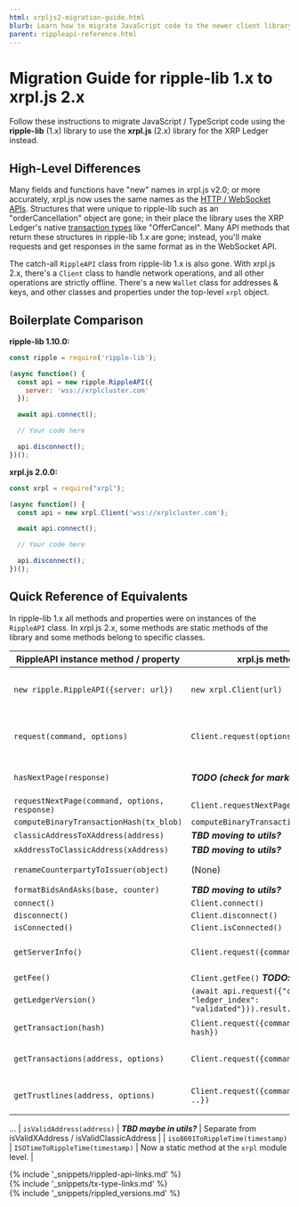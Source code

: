 ```yaml
---
html: xrpljs2-migration-guide.html
blurb: Learn how to migrate JavaScript code to the newer client library format.
parent: rippleapi-reference.html
---
```

# Migration Guide for ripple-lib 1.x to xrpl.js 2.x

Follow these instructions to migrate JavaScript / TypeScript code using the **ripple-lib** (1.x) library to use the **xrpl.js** (2.x) library for the XRP Ledger instead.

## High-Level Differences

Many fields and functions have "new" names in xrpl.js v2.0; or more accurately, xrpl.js now uses the same names as the [HTTP / WebSocket APIs](rippled-api.html). Structures that were unique to ripple-lib such as an "orderCancellation" object are gone; in their place the library uses the XRP Ledger's native [transaction types](transaction-types.html) like "OfferCancel". Many API methods that return these structures in ripple-lib 1.x are gone; instead, you'll make requests and get responses in the same format as in the WebSocket API.

The catch-all `RippleAPI` class from ripple-lib 1.x is also gone. With xrpl.js 2.x, there's a `Client` class to handle network operations, and all other operations are strictly offline. There's a new `Wallet` class for addresses & keys, and other classes and properties under the top-level `xrpl` object.

## Boilerplate Comparison

**ripple-lib 1.10.0:**

```js
const ripple = require('ripple-lib');

(async function() {
  const api = new ripple.RippleAPI({
    server: 'wss://xrplcluster.com'
  });

  await api.connect();

  // Your code here

  api.disconnect();
})();
```

**xrpl.js 2.0.0:**

```js
const xrpl = require("xrpl");

(async function() {
  const api = new xrpl.Client('wss://xrplcluster.com');

  await api.connect();

  // Your code here

  api.disconnect();
})();
```

## Quick Reference of Equivalents

In ripple-lib 1.x all methods and properties were on instances of the `RippleAPI` class. In xrpl.js 2.x, some methods are static methods of the library and some methods belong to specific classes.

| RippleAPI instance method / property | xrpl.js method / property| Notes |
|-------------------|----------------|---|
| `new ripple.RippleAPI({server: url})` | `new xrpl.Client(url)` | Use `xrpl.BroadcastClient([url1, url2, ..])` to connect to multiple servers. |
| `request(command, options)` | `Client.request(options)` | The `command` field moved into the `options` object for consistency with the WebSocket API. |
| `hasNextPage(response)` | ***TODO (check for marker?)*** | See also: `Client.requestNextPage()` and `Client.requestAll()` |
| `requestNextPage(command, options, response)` | `Client.requestNextPage(response)` | |
| `computeBinaryTransactionHash(tx_blob)` | `computeBinaryTransactionSigningHash(tx_blob)` | |
| `classicAddressToXAddress(address)` | ***TBD moving to utils?*** | |
| `xAddressToClassicAddress(xAddress)` | ***TBD moving to utils?*** | |
| `renameCounterpartyToIssuer(object)` | (None) | xrpl.js always uses `issuer` already. |
| `formatBidsAndAsks(base, counter)` | ***TBD moving to utils?*** | |
| `connect()` | `Client.connect()` | |
| `disconnect()` | `Client.disconnect()` |
| `isConnected()` | `Client.isConnected()` |
| `getServerInfo()` | `Client.request({command: "server_info"})` | Request/response match the [server_info method][] exactly. |
| `getFee()` | `Client.getFee()` ***TODO: confirm*** |
| `getLedgerVersion()` | `(await api.request({"command": "ledger", "ledger_index": "validated"})).result.ledger.ledger_index` | ***TODO: follow up if an easier way gets re-added***
| `getTransaction(hash)` | `Client.request({command: "tx", transaction: hash})` | Request/response match the [tx method][] exactly. |
| `getTransactions(address, options)` | `Client.request({command: "account_tx", ..})` | Request/response match the [account_tx method][] exactly. |
| `getTrustlines(address, options)` |  `Client.request({command: "account_lines", ..})` | Request/response match the [account_lines method][] exactly. |
...
| `isValidAddress(address)` | ***TBD maybe in utils?*** | Separate from isValidXAddress / isValidClassicAddress |
| `iso8601ToRippleTime(timestamp)` | `ISOTimeToRippleTime(timestamp)` | Now a static method at the `xrpl` module level. |

<!--{# common link defs #}-->
{% include '_snippets/rippled-api-links.md' %}			
{% include '_snippets/tx-type-links.md' %}			
{% include '_snippets/rippled_versions.md' %}
